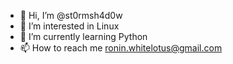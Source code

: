 - 👋 Hi, I’m @st0rmsh4d0w
- 👀 I’m interested in Linux
- 🌱 I’m currently learning Python
- 📫 How to reach me ronin.whitelotus@gmail.com

<!---
st0rmsh4d0w/st0rmsh4d0w is a ✨ special ✨ repository because its `README.md` (this file) appears on your GitHub profile.
You can click the Preview link to take a look at your changes.
--->

